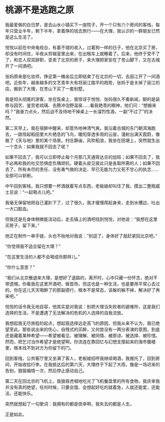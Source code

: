 # 桃源不是逃跑之原

我最爱做的白日梦，是去山水小镇买下一座院子，开一个只有六个房间的客栈，每年只营业半年，剩下半年，拿着挣的钱去旅行——在大理，我认识的一群朋友已然是这么生活了。 

悦悦以前在中央电视台，有着不错的收入，过着狗一样的日子，他在北京买了房，却没有时间住，半夜从剪辑室里出来，在出租车上就睡着了。后来，他终于受不了了，和恋人双双辞职，变卖了北京的房子，来大理把家安在了苍山脚下，又在古城开了一间酒吧。 

张妈原来是化妆师，挣足第一桶金后立即结束了在北京的一切，去丽江开了一间酒吧。近些年，越来越多的文艺青年大有将丽江踏平的趋势，张妈于是关掉了丽江的店，搬到了大理，在苍山下买了一套别墅。 

我是彻头彻尾的游客，坐在饭桌上，我惊讶于悦悦、张妈很久不看新闻，聊的是装修与园艺、鉴赏老琉璃、去腾冲泡野温泉……看我艳羡的眼神，他们问：“想搬来吗？”我奋力点头，然后迫不及待地干掉桌上一长溜烈性酒，一副“不过了”的决然。 

第二天早上，我在宿醉中醒来，却意外地神清气爽。我沿着古城的东门朝洱海跑去，一路惊起稻田里大片栖息的飞鸟，暖阳穿透多雨的云层，漫射出满天霞蔚，像极了《天与地》里的某个场景。村庄静谧，风吹稻浪，我坐在田埂上，突然就生出一个念头：如果我就不回去了呢？ 

如果不回去了，我可以立即停止每个月那几天通宵达旦的加班；如果不回去了，我不必再和我的社交恐惧症负隅顽抗，硬着头皮见彼此只是各取所需的人；如果不回去了，所有未尽的责任、没有勇气做的决定、早已无能为力又死不甘心的执念……全部可以斩断。 

中午回到客栈，我只想要一杯酒就着写点东西，老板娘却叫住了我，摸出二整瓶威士忌说：“一起喝点儿吧。” 

我毫无保留地把自己灌趴下了，过了很久，我才缓慢爬起身来，走到水槽边，吐出一大口脏血。 

但我还是在身体稍微能活动后，走去镇上的酒吧找到悦悦，对他说：“我想在这里买房子，留下来。” 

他正在制作一串手链，头也不抬地对我说：“别逗了，身体好了就赶紧回北京吧。” 

“你觉得我不适合留在大理？” 

“在这里生活的人都不会喝成你那样儿。” 

“你什么意思？” 

“我们从北京撤退来大理，是想好了退路的，离开时，心中只藏一份怀念，绝对不带遗憾。你看我在这里开酒吧，做首饰，但这也是一种生活，也是要用平常心去过的。你在这儿天天喝醉了的那副德行，根本不是常态，该躲的躲不掉，解决好了再来吧。” 

悦悦的话令我无地自容，他其实是对我说：别把大理当失败者的避难所，这是我们选择的生活，不是遭遇了无法解决的危机的人选择的自我流放。 

我想起我无尽旅程的起点，想起我选择远走高飞的原因，但我从来不认为，我已绝望至此。那些说出来的伤心，自残式的买醉，又何尝没有一两分表演的意图，到底还是藏着某种希望——希望被看见、被理解、被同情、被原谅、被选择、被珍惜。然而，把乞讨当作希望才是绝望啊，你流连在靠回忆与幻想支撑起来的海市蜃楼里，根本找不到对方为你留下的门。 

回到客栈，公共客厅里又坐满了客人，老板娘招呼我继续喝酒，我推托了，回到房间，开始收拾行李。在我抵达后的第六天，大理终于下起了大雨，像是一场迟来的告别，狠狠煽情一次，然后停止感动自己。 

第二天在回北京的飞机上，我狼吞虎咽地吃光了飞机餐盘里的所有食物，我庆幸我并没有真的绝望，任何时候，只要会饿、会想起好吃的就着急，人就还能爱，还能活，还能快乐。 

突然就想起了一句歌词：我拥有的都是侥幸啊，我失去的都是人生。 

正是如此。